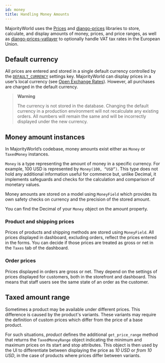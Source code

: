 ```yaml
---
id: money
title: Handling Money Amounts
---
```


MajorityWorld uses the [Prices](https://github.com/dynamicguy/prices/) and [django-prices](https://github.com/dynamicguy/django-prices/) libraries to store, calculate, and display amounts of money, prices, and price ranges, as well as [django-prices-vatlayer](https://github.com/dynamicguy/django-prices-vatlayer) to optionally handle VAT tax rates in the European Union.


## Default currency

All prices are entered and stored in a single default currency controlled by the [`DEFAULT_CURRENCY`](customization/environment-variables.md#default_currency) settings key. MajorityWorld can display prices in a user’s local currency (see [Open Exchange Rates](integrations/openexchangerates.md)). However, all purchases are charged in the default currency.

> **Warning**
>
> The currency is not stored in the database. Changing the default currency in a production environment will not recalculate any existing orders. All numbers will remain the same and will be incorrectly displayed under the new currency.


## Money amount instances

In MajorityWorld’s codebase, money amounts exist either as `Money` or `TaxedMoney` instances.

`Money` is a type representing the amount of money in a specific currency. For example, 100 USD is represented by `Money(100, “USD”)`. 
This type does not hold any additional information useful for commerce but, unlike Decimal, it implements safeguards and checks for the calculation and comparison of monetary values.

Money amounts are stored on a model using `MoneyField` which provides its own safety checks on currency and the precision of the stored amount.

You can find the Decimal of your `Money` object on the amount property.

### Product and shipping prices

Prices of products and shipping methods are stored using `MoneyField`. 
All prices displayed in dashboard, excluding orders, reflect the prices entered in the forms. 
You can decide if those prices are treated as gross or net in the `Taxes` tab of the dashboard.

### Order prices

Prices displayed in orders are gross or net. They depend on the settings of prices displayed for customers, both in the storefront and dashboard. This means that staff users see the same state of an order as the customer.


## Taxed amount range

Sometimes a product may be available under different prices. This difference is caused by the product's variants. These variants may require the definition of custom prices which differ from the price of a base product.

For such situations, _product_ defines the additional `get_price_range` method that returns the `TaxedMoneyRange` object indicating the minimum and maximum prices on its start and stop attributes. 
This object is then used by the UI to differentiate between displaying the price as _10 USD_ or _from 10 USD_, in the case of products where prices differ between variants.